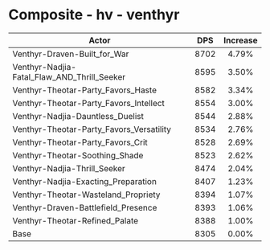 # Composite - hv - venthyr
| Actor | DPS | Increase |
|---|:---:|:---:|
|Venthyr-Draven-Built_for_War|8702|4.79%|
|Venthyr-Nadjia-Fatal_Flaw_AND_Thrill_Seeker|8595|3.50%|
|Venthyr-Theotar-Party_Favors_Haste|8582|3.34%|
|Venthyr-Theotar-Party_Favors_Intellect|8554|3.00%|
|Venthyr-Nadjia-Dauntless_Duelist|8544|2.88%|
|Venthyr-Theotar-Party_Favors_Versatility|8534|2.76%|
|Venthyr-Theotar-Party_Favors_Crit|8528|2.69%|
|Venthyr-Theotar-Soothing_Shade|8523|2.62%|
|Venthyr-Nadjia-Thrill_Seeker|8474|2.04%|
|Venthyr-Nadjia-Exacting_Preparation|8407|1.23%|
|Venthyr-Theotar-Wasteland_Propriety|8394|1.07%|
|Venthyr-Draven-Battlefield_Presence|8393|1.06%|
|Venthyr-Theotar-Refined_Palate|8388|1.00%|
|Base|8305|0.00%|
